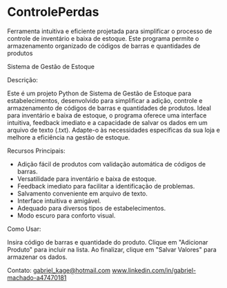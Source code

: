 # ControlePerdas
Ferramenta intuitiva e eficiente projetada para simplificar o processo de controle de inventário e baixa de estoque. Este programa permite o armazenamento organizado de códigos de barras e quantidades de produtos

Sistema de Gestão de Estoque 

Descrição:

Este é um projeto Python de Sistema de Gestão de Estoque para estabelecimentos, desenvolvido para simplificar a adição, controle e armazenamento de códigos de barras e quantidades de produtos. Ideal para inventário e baixa de estoque, o programa oferece uma interface intuitiva, feedback imediato e a capacidade de salvar os dados em um arquivo de texto (.txt). Adapte-o às necessidades específicas da sua loja e melhore a eficiência na gestão de estoque.

Recursos Principais:

* Adição fácil de produtos com validação automática de códigos de barras.
* Versatilidade para inventário e baixa de estoque.
* Feedback imediato para facilitar a identificação de problemas.
* Salvamento conveniente em arquivo de texto.
* Interface intuitiva e amigável.
* Adequado para diversos tipos de estabelecimentos.
* Modo escuro para conforto visual.

Como Usar:

Insira código de barras e quantidade do produto.
Clique em "Adicionar Produto" para incluir na lista.
Ao finalizar, clique em "Salvar Valores" para armazenar os dados.


Contato:
gabriel_kage@hotmail.com
www.linkedin.com/in/gabriel-machado-a47470181
